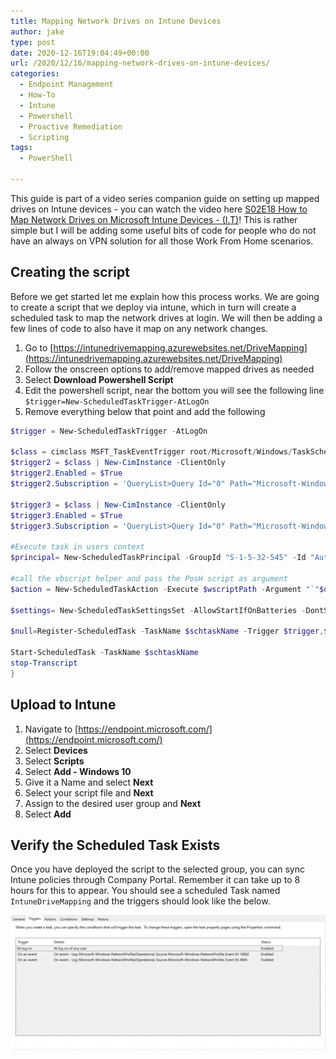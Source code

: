```yaml
---
title: Mapping Network Drives on Intune Devices
author: jake
type: post
date: 2020-12-16T19:04:49+00:00
url: /2020/12/16/mapping-network-drives-on-intune-devices/
categories:
  - Endpoint Management
  - How-To
  - Intune
  - Powershell
  - Proactive Remediation
  - Scripting
tags:
  - PowerShell

---
```

 

This guide is part of a video series companion guide on setting up mapped drives on Intune devices - you can watch the video here [S02E18 How to Map Network Drives on Microsoft Intune Devices - (I.T)](https://www.youtube.com/watch?v=hHtXFeuHkC4)! This is rather simple but I will be adding some useful bits of code for people who do not have an always on VPN solution for all those Work From Home scenarios. 

## Creating the script

Before we get started let me explain how this process works. We are going to create a script that we deploy via intune, which in turn will create a scheduled task to map the network drives at login. We will then be adding a few lines of code to also have it map on any network changes.

1. Go to [https://intunedrivemapping.azurewebsites.net/DriveMapping](https://intunedrivemapping.azurewebsites.net/DriveMapping)
2. Follow the onscreen options to add/remove mapped drives as needed
3. Select **Download Powershell Script**
4. Edit the powershell script, near the bottom you will see the following line  
  `$trigger=New-ScheduledTaskTrigger-AtLogOn`
5. Remove everything below that point and add the following

```powershell
$trigger = New-ScheduledTaskTrigger -AtLogOn

$class = cimclass MSFT_TaskEventTrigger root/Microsoft/Windows/TaskScheduler
$trigger2 = $class | New-CimInstance -ClientOnly
$trigger2.Enabled = $True
$trigger2.Subscription = 'QueryList>Query Id="0" Path="Microsoft-Windows-NetworkProfile/Operational">Select Path="Microsoft-Windows-NetworkProfile/Operational">*[System[Provider[@Name=''Microsoft-Windows-NetworkProfile''] and EventID=10002]]/Select>/Query>/QueryList>'

$trigger3 = $class | New-CimInstance -ClientOnly
$trigger3.Enabled = $True
$trigger3.Subscription = 'QueryList>Query Id="0" Path="Microsoft-Windows-NetworkProfile/Operational">Select Path="Microsoft-Windows-NetworkProfile/Operational">*[System[Provider[@Name=''Microsoft-Windows-NetworkProfile''] and EventID=4004]]/Select>/Query>/QueryList>'

#Execute task in users context
$principal= New-ScheduledTaskPrincipal -GroupId "S-1-5-32-545" -Id "Author"

#call the vbscript helper and pass the PosH script as argument
$action = New-ScheduledTaskAction -Execute $wscriptPath -Argument "`"$dummyScriptPath`" `"$scriptPath`""

$settings= New-ScheduledTaskSettingsSet -AllowStartIfOnBatteries -DontStopIfGoingOnBatteries

$null=Register-ScheduledTask -TaskName $schtaskName -Trigger $trigger,$trigger2,$trigger3 -Action $action  -Principal $principal -Settings $settings -Description $schtaskDescription -Force

Start-ScheduledTask -TaskName $schtaskName
stop-Transcript
}
```

## Upload to Intune

  1. Navigate to [https://endpoint.microsoft.com/](https://endpoint.microsoft.com/)
  2. Select **Devices**
  3. Select **Scripts**
  4. Select **Add - Windows 10**
  5. Give it a Name and select **Next**
  6. Select your script file and **Next**
  7. Assign to the desired user group and **Next**
  8. Select **Add**

## Verify the Scheduled Task Exists

Once you have deployed the script to the selected group, you can sync Intune policies through Company Portal. Remember it can take up to 8 hours for this to appear. You should see a scheduled Task named `IntuneDriveMapping` and the triggers should look like the below.

![screenshot](MicrosoftTeams-image-2-1024x439.png) 
